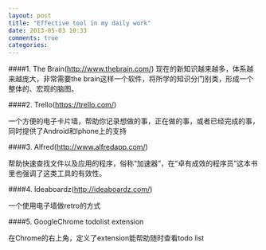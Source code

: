 ```yaml
---
layout: post
title: "Effective tool in my daily work"
date: 2013-05-03 10:33
comments: true
categories: 
---
```


####1. The Brain(http://www.thebrain.com/)
  现在的新知识越来越多，体系越来越庞大，非常需要the brain这样一个软件，将所学的知识分门别类，形成一个整体的、宏观的脑图。

####2. Trello(https://trello.com/)

  一个方便的电子卡片墙，帮助你记录想做的事，正在做的事，或者已经完成的事，同时提供了Android和Iphone上的支持

####3. Alfred(http://www.alfredapp.com/)

  帮助快速查找文件以及应用的程序，俗称“加速器”，在“卓有成效的程序员”这本书里也强调了这类工具的有效性。

####4. Ideaboardz(http://ideaboardz.com/)

  一个使用电子墙做retro的方式

####5. GoogleChrome todolist extension

  在Chrome的右上角，定义了extension能帮助随时查看todo list








